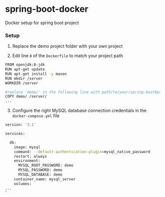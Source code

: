 # spring-boot-docker
Docker setup for spring boot project

### Setup

1. Replace the demo project folder with your own project

2. Edit line `8` of the `Dockerfile` to match your project path

```bash
FROM openjdk:8-jdk
RUN apt-get update
RUN apt-get install -y maven
RUN mkdir /server
WORKDIR /server

#replace 'demo/' in the following line with path/to/your/spring-boot0project/
COPY demo/ /server/
...
```

3. Configure the right MySQL database connection credentials in the `docker-compose.yml` file

```bash
version: '3.1'

services:

  db:
    image: mysql
    command: --default-authentication-plugin=mysql_native_password
    restart: always
    environment:
      MYSQL_ROOT_PASSWORD: demo
      MYSQL_PASSWORD: demo
      MYSQL_DATABASE: demo
    container_name: mysql_server
    volumes:
...
`
